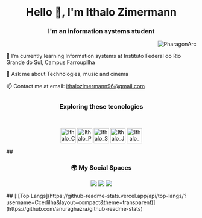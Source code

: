 <h1 align="center">Hello 👋, I'm Ithalo Zimermann</h1>

<h3  align="center">I'm an information systems student</h3>

<p align="right"> <img src="https://komarev.com/ghpvc/?username=PharagonArc&color=lightgrey&style=plastic" alt="PharagonArc" /> </p> 

 
🌱 I’m currently learning Information systems at Instituto Federal do Rio Grande do Sul, Campus Farroupilha 

💬 Ask me about Technologies, music and cinema

📫 Contact me at email: ithalozimermann96@gmail.com

##
<h3 align= center>Exploring these tecnologies</h3>
<div style="display: inline_block"><br>
<p align=center>
  <img align="center" alt="Ithalo_Css" height="40" width="40" src="https://cdn.jsdelivr.net/gh/devicons/devicon@latest/icons/css3/css3-original.svg" />
  <img align="center" alt="Ithalo_Python" height="40" width="40" src="https://cdn.jsdelivr.net/gh/devicons/devicon@latest/icons/python/python-original.svg" />
  <img align="center" alt="Ithalo_Sql" height="40" width="40" src="https://cdn.jsdelivr.net/gh/devicons/devicon@latest/icons/mysql/mysql-original.svg" />
  <img align="center" alt="Ithalo_Java" height="40" width="40" src="https://cdn.jsdelivr.net/gh/devicons/devicon@latest/icons/java/java-original.svg" />
  <img align="center" alt="Ithalo_Django" height="40" width="40" src="https://cdn.jsdelivr.net/gh/devicons/devicon@latest/icons/django/django-plain-wordmark.svg" />
</p>
  </div>
##
<h3 align= center>🌍 My Social Spaces</h3>
<div>
 <p align= center>
   <a href="https://www.linkedin.com/in/ithalo-zimermann-4a2a97212/" target="_blank"><img src="https://img.shields.io/badge/-LinkedIn-%230077B5?style=for-the-badge&logo=linkedin&logoColor=white" target="_blank"></a>
   <a href="https://www.instagram.com/ithalozi_/" target="_blank"><img src="https://img.shields.io/badge/-Instagram-%23E4405F?style=for-the-badge&logo=instagram&logoColor=white" target="_blank"></a>
   <a href="https://open.spotify.com/user/tpe2t3bq55rx06b2ugahhf340?si=847c23e866a74f7e" target="_blank"><img src="https://img.shields.io/badge/Spotify-1ED760?&style=for-the-badge&logo=spotify&logoColor=white"></a> 
 </p>

</div>
##
[![Top Langs](https://github-readme-stats.vercel.app/api/top-langs/?username=Ccedilha&layout=compact&theme=transparent)](https://github.com/anuraghazra/github-readme-stats)
